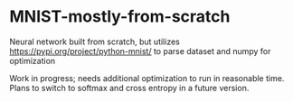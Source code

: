 # MNIST-mostly-from-scratch
Neural network built from scratch, but utilizes https://pypi.org/project/python-mnist/ to parse dataset and numpy for optimization

Work in progress; needs additional optimization to run in reasonable time.
Plans to switch to softmax and cross entropy in a future version.
